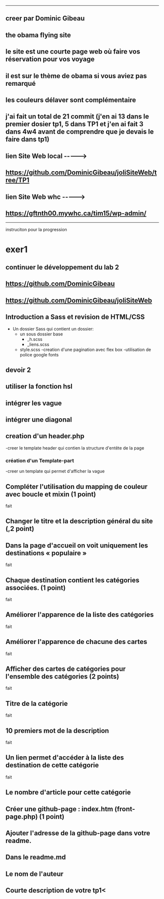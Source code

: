 
_________________________________________________________________________________________________



## creer par Dominic Gibeau 

## the obama flying site

## le site est une courte page web où faire vos réservation pour vos voyage
## il est sur le thème de obama si vous aviez pas remarqué
## les couleurs délaver sont complémentaire

## j'ai fait un total de 21 commit (j'en ai 13 dans le premier dosier tp1, 5 dans TP1 et j'en ai fait 3 dans 4w4 avant de comprendre que je devais le faire dans tp1)


## lien Site Web local ----->
## https://github.com/DominicGibeau/joliSiteWeb/tree/TP1

 ## lien Site Web whc ----->
## https://gftnth00.mywhc.ca/tim15/wp-admin/









_________________________________________________________________________________________________


instruciton pour la progression




# exer1
## continuer le développement du lab 2
## https://github.com/DominicGibeau
## https://github.com/DominicGibeau/joliSiteWeb

## Introduction a Sass et revision de HTML/CSS

-   Un dossier Sass qui contient un dossier:
    -   un sous dossier base
        -   \_h.scss
        -   \_liens.scss
    -   style.scss
        -creation d'une pagination avec flex box
        -utilisation de police google fonts




   ## devoir 2
   ## utiliser la fonction hsl    
   ## intégrer les vague
   ## intégrer une diagonal 
  ##




  ## creation d'un header.php
  -creer le template header qui contien la structure d'entête de la page

  ### création d'un Template-part
-creer un template qui permet d'afficher la vague




## Compléter l'utilisation du mapping de couleur avec boucle et mixin (1 point) 
fait
## Changer le titre et la description général du site (,2 point)
## Dans la page d'accueil on voit uniquement les destinations « populaire »
 fait
## Chaque destination contient les catégories associées. (1 point)
fait
## Améliorer l'apparence de la liste des catégories
fait
## Améliorer l'apparence de chacune des cartes
fait
## Afficher des cartes de catégories pour l'ensemble des catégories (2 points)
fait
## Titre de la catégorie
fait
## 10 premiers mot de la description
fait
## Un lien permet d'accéder à la liste des destination de cette catégorie
fait
## Le nombre d'article pour cette catégorie


## Créer une github-page : index.htm (front-page.php) (1 point)
## Ajouter l'adresse de la github-page dans votre readme.
## Dans le readme.md
## Le nom de l'auteur
## Courte description de votre tp1<











